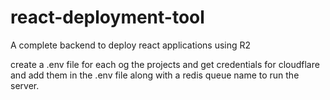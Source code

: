 # react-deployment-tool

A complete backend to deploy react applications using R2

create a .env file for each og the projects and get credentials for cloudflare and add them in the .env file along with a redis queue name to run the server.
